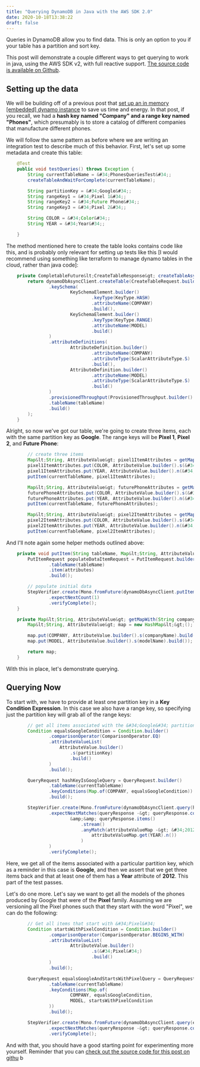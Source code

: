 ```yaml
---
title: "Querying DynamoDB in Java with the AWS SDK 2.0"
date: 2020-10-18T13:38:22
draft: false
---
```


Queries in DynamoDB allow you to find data. This is only an option to you if your table has a partition and sort key.

This post will demonstrate a couple different ways to get querying to work in java, using the AWS SDK v2, with full reactive support. [The source code is available on Github](https://github.com/nfisher23/webflux-and-dynamo).

## Setting up the data

We will be building off of a previous post that [set up an in memory \[embedded\] dynamo instance](https://nickolasfisher.com/blog/Configuring-an-In-Memory-DynamoDB-instance-with-Java-for-Integration-Testing) to save us time and energy. In that post, if you recall, we had a **hash key named &#34;Company&#34; and a range key named &#34;Phones&#34;**, which presumably is to store a catalog of different companies that manufacture different phones.

We will follow the same pattern as before where we are writing an integration test to describe much of this behavior. First, let&#39;s set up some metadata and create this table:

```java
    @Test
    public void testQueries() throws Exception {
        String currentTableName = &#34;PhonesQueriesTest&#34;;
        createTableAndWaitForComplete(currentTableName);

        String partitionKey = &#34;Google&#34;;
        String rangeKey1 = &#34;Pixel 1&#34;;
        String rangeKey2 = &#34;Future Phone&#34;;
        String rangeKey3 = &#34;Pixel 2&#34;;

        String COLOR = &#34;Color&#34;;
        String YEAR = &#34;Year&#34;;

    }

```

The method mentioned here to create the table looks contains code like this, and is probably only relevant for setting up tests like this \[I would recommend using something like terraform to manage dynamo tables in the cloud, rather than java code\]:

```java
    private CompletableFuture&lt;CreateTableResponse&gt; createTableAsync(String tableName) {
        return dynamoDbAsyncClient.createTable(CreateTableRequest.builder()
                .keySchema(
                        KeySchemaElement.builder()
                                .keyType(KeyType.HASH)
                                .attributeName(COMPANY)
                                .build(),
                        KeySchemaElement.builder()
                                .keyType(KeyType.RANGE)
                                .attributeName(MODEL)
                                .build()
                )
                .attributeDefinitions(
                        AttributeDefinition.builder()
                                .attributeName(COMPANY)
                                .attributeType(ScalarAttributeType.S)
                                .build(),
                        AttributeDefinition.builder()
                                .attributeName(MODEL)
                                .attributeType(ScalarAttributeType.S)
                                .build()
                )
                .provisionedThroughput(ProvisionedThroughput.builder().readCapacityUnits(100L).writeCapacityUnits(100L).build())
                .tableName(tableName)
                .build()
        );
    }

```

Alright, so now we&#39;ve got our table, we&#39;re going to create three items, each with the same partition key as **Google**. The range keys will be **Pixel 1**,
**Pixel 2**, and **Future Phone**:

```java
        // create three items
        Map&lt;String, AttributeValue&gt; pixel1ItemAttributes = getMapWith(partitionKey, rangeKey1);
        pixel1ItemAttributes.put(COLOR, AttributeValue.builder().s(&#34;Blue&#34;).build());
        pixel1ItemAttributes.put(YEAR, AttributeValue.builder().n(&#34;2012&#34;).build());
        putItem(currentTableName, pixel1ItemAttributes);

        Map&lt;String, AttributeValue&gt; futurePhoneAttributes = getMapWith(partitionKey, rangeKey2);
        futurePhoneAttributes.put(COLOR, AttributeValue.builder().s(&#34;Silver&#34;).build());
        futurePhoneAttributes.put(YEAR, AttributeValue.builder().n(&#34;2030&#34;).build());
        putItem(currentTableName, futurePhoneAttributes);

        Map&lt;String, AttributeValue&gt; pixel2ItemAttributes = getMapWith(partitionKey, rangeKey3);
        pixel2ItemAttributes.put(COLOR, AttributeValue.builder().s(&#34;Cyan&#34;).build());
        pixel2ItemAttributes.put(YEAR, AttributeValue.builder().n(&#34;2014&#34;).build());
        putItem(currentTableName, pixel2ItemAttributes);

```

And I&#39;ll note again some helper methods outlined above:

```java
    private void putItem(String tableName, Map&lt;String, AttributeValue&gt; attributes) {
        PutItemRequest populateDataItemRequest = PutItemRequest.builder()
                .tableName(tableName)
                .item(attributes)
                .build();

        // populate initial data
        StepVerifier.create(Mono.fromFuture(dynamoDbAsyncClient.putItem(populateDataItemRequest)))
                .expectNextCount(1)
                .verifyComplete();
    }

    private Map&lt;String, AttributeValue&gt; getMapWith(String companyName, String modelName) {
        Map&lt;String, AttributeValue&gt; map = new HashMap&lt;&gt;();

        map.put(COMPANY, AttributeValue.builder().s(companyName).build());
        map.put(MODEL, AttributeValue.builder().s(modelName).build());

        return map;
    }

```

With this in place, let&#39;s demonstrate querying.

## Querying Now

To start with, we have to provide at least one partition key in a **Key Condition Expression**. In this case we also have a range key, so specifying just the partition key will grab all of the range keys:

```java
        // get all items associated with the &#34;Google&#34; partition key
        Condition equalsGoogleCondition = Condition.builder()
                .comparisonOperator(ComparisonOperator.EQ)
                .attributeValueList(
                    AttributeValue.builder()
                        .s(partitionKey)
                        .build()
                )
                .build();

        QueryRequest hashKeyIsGoogleQuery = QueryRequest.builder()
                .tableName(currentTableName)
                .keyConditions(Map.of(COMPANY, equalsGoogleCondition))
                .build();

        StepVerifier.create(Mono.fromFuture(dynamoDbAsyncClient.query(hashKeyIsGoogleQuery)))
                .expectNextMatches(queryResponse -&gt; queryResponse.count() == 3
                        &amp;&amp; queryResponse.items()
                            .stream()
                            .anyMatch(attributeValueMap -&gt; &#34;2012&#34;.equals(
                                attributeValueMap.get(YEAR).n())
                            )
                )
                .verifyComplete();

```

Here, we get all of the items associated with a particular partition key, which as a reminder in this case is **Google**, and then we assert that we get three items back and that at least one of them has a **Year** attribute of **2012**. This part of the test passes.

Let&#39;s do one more. Let&#39;s say we want to get all the models of the phones produced by Google that were of the **Pixel** family. Assuming we are versioning all the Pixel phones such that they start with the word &#34;Pixel&#34;, we can do the following:

```java
        // Get all items that start with &#34;Pixel&#34;
        Condition startsWithPixelCondition = Condition.builder()
                .comparisonOperator(ComparisonOperator.BEGINS_WITH)
                .attributeValueList(
                        AttributeValue.builder()
                                .s(&#34;Pixel&#34;)
                                .build()
                )
                .build();

        QueryRequest equalsGoogleAndStartsWithPixelQuery = QueryRequest.builder()
                .tableName(currentTableName)
                .keyConditions(Map.of(
                        COMPANY, equalsGoogleCondition,
                        MODEL, startsWithPixelCondition
                ))
                .build();

        StepVerifier.create(Mono.fromFuture(dynamoDbAsyncClient.query(equalsGoogleAndStartsWithPixelQuery)))
                .expectNextMatches(queryResponse -&gt; queryResponse.count() == 2)
                .verifyComplete();

```

And with that, you should have a good starting point for experimenting more yourself. Reminder that you can [check out the source code for this post on githu](https://github.com/nfisher23/webflux-and-dynamo) b
